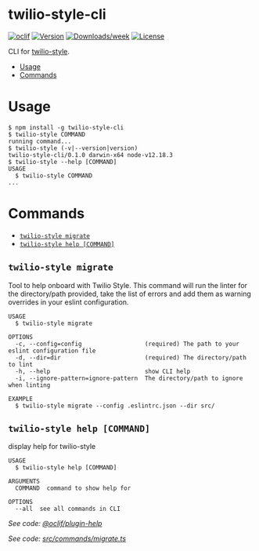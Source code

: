 twilio-style-cli
================

[![oclif](https://img.shields.io/badge/cli-oclif-brightgreen.svg)](https://oclif.io)
[![Version](https://img.shields.io/npm/v/twilio-style-cli.svg)](https://npmjs.org/package/twilio-style-cli)
[![Downloads/week](https://img.shields.io/npm/dw/twilio-style-cli.svg)](https://npmjs.org/package/twilio-style-cli)
[![License](https://img.shields.io/npm/l/twilio-style-cli.svg)](https://github.com/twilio-labs/twilio-style-cli/blob/master/package.json)

CLI for [twilio-style](https://github.com/twilio-labs/twilio-style).

<!-- toc -->
* [Usage](#usage)
* [Commands](#commands)
<!-- tocstop -->
# Usage
<!-- usage -->
```sh-session
$ npm install -g twilio-style-cli
$ twilio-style COMMAND
running command...
$ twilio-style (-v|--version|version)
twilio-style-cli/0.1.0 darwin-x64 node-v12.18.3
$ twilio-style --help [COMMAND]
USAGE
  $ twilio-style COMMAND
...
```
<!-- usagestop -->
# Commands
<!-- commands -->
* [`twilio-style migrate`](#twilio-style-migrate)
* [`twilio-style help [COMMAND]`](#twilio-style-help-command)

## `twilio-style migrate`

Tool to help onboard with Twilio Style.
This command will run the linter for the directory/path provided, take the list of errors and add them as warning overrides in your eslint configuration.

```
USAGE
  $ twilio-style migrate

OPTIONS
  -c, --config=config                  (required) The path to your eslint configuration file
  -d, --dir=dir                        (required) The directory/path to lint
  -h, --help                           show CLI help
  -i, --ignore-pattern=ignore-pattern  The directory/path to ignore when linting

EXAMPLE
  $ twilio-style migrate --config .eslintrc.json --dir src/
```

## `twilio-style help [COMMAND]`

display help for twilio-style

```
USAGE
  $ twilio-style help [COMMAND]

ARGUMENTS
  COMMAND  command to show help for

OPTIONS
  --all  see all commands in CLI
```

_See code: [@oclif/plugin-help](https://github.com/oclif/plugin-help/blob/v3.2.2/src/commands/help.ts)_


_See code: [src/commands/migrate.ts](https://github.com/twilio-labs/twilio-style-cli/blob/v0.1.0/src/commands/migrate.ts)_
<!-- commandsstop -->
